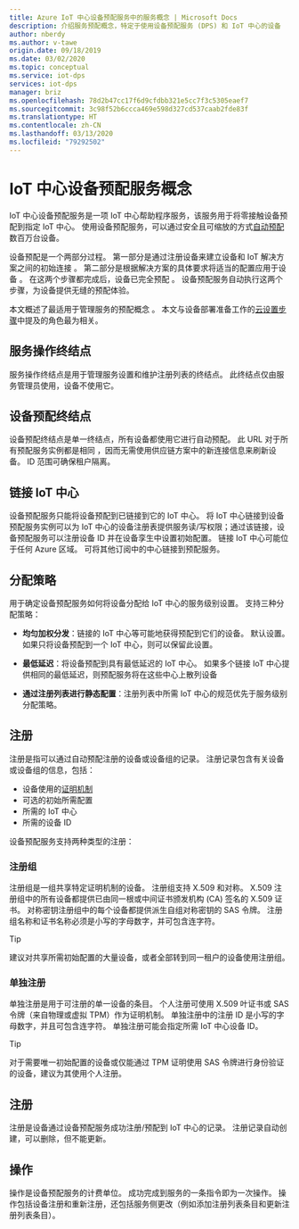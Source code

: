 ```yaml
---
title: Azure IoT 中心设备预配服务中的服务概念 | Microsoft Docs
description: 介绍服务预配概念，特定于使用设备预配服务 (DPS) 和 IoT 中心的设备
author: nberdy
ms.author: v-tawe
origin.date: 09/18/2019
ms.date: 03/02/2020
ms.topic: conceptual
ms.service: iot-dps
services: iot-dps
manager: briz
ms.openlocfilehash: 78d2b47cc17f6d9cfdbb321e5cc7f3c5305eaef7
ms.sourcegitcommit: 3c98f52b6ccca469e598d327cd537caab2fde83f
ms.translationtype: HT
ms.contentlocale: zh-CN
ms.lasthandoff: 03/13/2020
ms.locfileid: "79292502"
---
```

# <a name="iot-hub-device-provisioning-service-concepts"></a>IoT 中心设备预配服务概念

IoT 中心设备预配服务是一项 IoT 中心帮助程序服务，该服务用于将零接触设备预配到指定 IoT 中心。 使用设备预配服务，可以通过安全且可缩放的方式[自动预配](concepts-auto-provisioning.md)数百万台设备。

设备预配是一个两部分过程。 第一部分是通过注册设备来建立设备和 IoT 解决方案之间的初始连接  。 第二部分是根据解决方案的具体要求将适当的配置应用于设备  。 在这两个步骤都完成后，设备已完全预配  。 设备预配服务自动执行这两个步骤，为设备提供无缝的预配体验。

本文概述了最适用于管理服务的预配概念  。 本文与设备部署准备工作的[云设置步骤](about-iot-dps.md#cloud-setup-step)中提及的角色最为相关。

## <a name="service-operations-endpoint"></a>服务操作终结点

服务操作终结点是用于管理服务设置和维护注册列表的终结点。 此终结点仅由服务管理员使用，设备不使用它。

## <a name="device-provisioning-endpoint"></a>设备预配终结点

设备预配终结点是单一终结点，所有设备都使用它进行自动预配。 此 URL 对于所有预配服务实例都是相同 ，因而无需使用供应链方案中的新连接信息来刷新设备。 ID 范围可确保租户隔离。

## <a name="linked-iot-hubs"></a>链接 IoT 中心

设备预配服务只能将设备预配到已链接到它的 IoT 中心。 将 IoT 中心链接到设备预配服务实例可以为 IoT 中心的设备注册表提供服务读/写权限；通过该链接，设备预配服务可以注册设备 ID 并在设备孪生中设置初始配置。 链接 IoT 中心可能位于任何 Azure 区域。 可将其他订阅中的中心链接到预配服务。

## <a name="allocation-policy"></a>分配策略

用于确定设备预配服务如何将设备分配给 IoT 中心的服务级别设置。 支持三种分配策略：

* **均匀加权分发**：链接的 IoT 中心等可能地获得预配到它们的设备。 默认设置。 如果只将设备预配到一个 IoT 中心，则可以保留此设置。

* **最低延迟**：将设备预配到具有最低延迟的 IoT 中心。 如果多个链接 IoT 中心提供相同的最低延迟，则预配服务将在这些中心上散列设备

* **通过注册列表进行静态配置**：注册列表中所需 IoT 中心的规范优先于服务级别分配策略。

## <a name="enrollment"></a>注册

注册是指可以通过自动预配注册的设备或设备组的记录。 注册记录包含有关设备或设备组的信息，包括：
- 设备使用的[证明机制](concepts-security.md#attestation-mechanism)
- 可选的初始所需配置
- 所需的 IoT 中心
- 所需的设备 ID

设备预配服务支持两种类型的注册：

### <a name="enrollment-group"></a>注册组

注册组是一组共享特定证明机制的设备。 注册组支持 X.509 和对称。 X.509 注册组中的所有设备都提供已由同一根或中间证书颁发机构 (CA) 签名的 X.509 证书。 对称密钥注册组中的每个设备都提供派生自组对称密钥的 SAS 令牌。 注册组名称和证书名称必须是小写的字母数字，并可包含连字符。

> [!TIP]
> 建议对共享所需初始配置的大量设备，或者全部转到同一租户的设备使用注册组。

### <a name="individual-enrollment"></a>单独注册

单独注册是用于可注册的单一设备的条目。 个人注册可使用 X.509 叶证书或 SAS 令牌（来自物理或虚拟 TPM）作为证明机制。 单独注册中的注册 ID 是小写的字母数字，并且可包含连字符。 单独注册可能会指定所需 IoT 中心设备 ID。

> [!TIP]
> 对于需要唯一初始配置的设备或仅能通过 TPM 证明使用 SAS 令牌进行身份验证的设备，建议为其使用个人注册。

## <a name="registration"></a>注册

注册是设备通过设备预配服务成功注册/预配到 IoT 中心的记录。 注册记录自动创建，可以删除，但不能更新。

## <a name="operations"></a>操作

操作是设备预配服务的计费单位。 成功完成到服务的一条指令即为一次操作。 操作包括设备注册和重新注册，还包括服务侧更改（例如添加注册列表条目和更新注册列表条目）。
